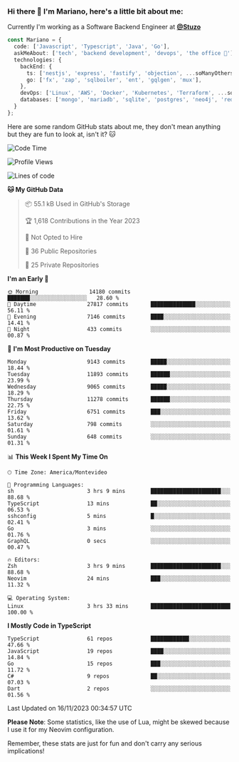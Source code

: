 ### Hi there 👋 I'm Mariano, here's a little bit about me:

Currently I'm working as a Software Backend Engineer at [**@Stuzo**](https://www.stuzo.com/)

```ts
const Mariano = {
  code: ['Javascript', 'Typescript', 'Java', 'Go'],
  askMeAbout: ['tech', 'backend development', 'devops', 'the office 💼'],
  technologies: {
    backEnd: {
      ts: ['nestjs', 'express', 'fastify', 'objection', ...soManyOthersFrameworks],
      go: ['fx', 'zap', 'sqlboiler', 'ent', 'gqlgen', 'mux'],
    },
    devOps: ['Linux', 'AWS', 'Docker', 'Kubernetes', 'Terraform', ...soManyOthersTools],
    databases: ['mongo', 'mariadb', 'sqlite', 'postgres', 'neo4j', 'redis', ...],
  }
};
```

Here are some random GitHub stats about me, they don't mean anything but they are fun to look at, isn't it? 🐱

<!--START_SECTION:waka-->
![Code Time](http://img.shields.io/badge/Code%20Time-1%2C369%20hrs%2039%20mins-blue)

![Profile Views](http://img.shields.io/badge/Profile%20Views-0-blue)

![Lines of code](https://img.shields.io/badge/From%20Hello%20World%20I%27ve%20Written-11.9%20million%20lines%20of%20code-blue)

**🐱 My GitHub Data** 

> 📦 55.1 kB Used in GitHub's Storage 
 > 
> 🏆 1,618 Contributions in the Year 2023
 > 
> 🚫 Not Opted to Hire
 > 
> 📜 36 Public Repositories 
 > 
> 🔑 25 Private Repositories 
 > 
**I'm an Early 🐤** 

```text
🌞 Morning                14180 commits       ███████░░░░░░░░░░░░░░░░░░   28.60 % 
🌆 Daytime                27817 commits       ██████████████░░░░░░░░░░░   56.11 % 
🌃 Evening                7146 commits        ████░░░░░░░░░░░░░░░░░░░░░   14.41 % 
🌙 Night                  433 commits         ░░░░░░░░░░░░░░░░░░░░░░░░░   00.87 % 
```
📅 **I'm Most Productive on Tuesday** 

```text
Monday                   9143 commits        █████░░░░░░░░░░░░░░░░░░░░   18.44 % 
Tuesday                  11893 commits       ██████░░░░░░░░░░░░░░░░░░░   23.99 % 
Wednesday                9065 commits        █████░░░░░░░░░░░░░░░░░░░░   18.29 % 
Thursday                 11278 commits       ██████░░░░░░░░░░░░░░░░░░░   22.75 % 
Friday                   6751 commits        ███░░░░░░░░░░░░░░░░░░░░░░   13.62 % 
Saturday                 798 commits         ░░░░░░░░░░░░░░░░░░░░░░░░░   01.61 % 
Sunday                   648 commits         ░░░░░░░░░░░░░░░░░░░░░░░░░   01.31 % 
```


📊 **This Week I Spent My Time On** 

```text
🕑︎ Time Zone: America/Montevideo

💬 Programming Languages: 
sh                       3 hrs 9 mins        ██████████████████████░░░   88.68 % 
TypeScript               13 mins             ██░░░░░░░░░░░░░░░░░░░░░░░   06.53 % 
sshconfig                5 mins              █░░░░░░░░░░░░░░░░░░░░░░░░   02.41 % 
Go                       3 mins              ░░░░░░░░░░░░░░░░░░░░░░░░░   01.76 % 
GraphQL                  0 secs              ░░░░░░░░░░░░░░░░░░░░░░░░░   00.47 % 

🔥 Editors: 
Zsh                      3 hrs 9 mins        ██████████████████████░░░   88.68 % 
Neovim                   24 mins             ███░░░░░░░░░░░░░░░░░░░░░░   11.32 % 

💻 Operating System: 
Linux                    3 hrs 33 mins       █████████████████████████   100.00 % 
```

**I Mostly Code in TypeScript** 

```text
TypeScript               61 repos            ████████████░░░░░░░░░░░░░   47.66 % 
JavaScript               19 repos            ████░░░░░░░░░░░░░░░░░░░░░   14.84 % 
Go                       15 repos            ███░░░░░░░░░░░░░░░░░░░░░░   11.72 % 
C#                       9 repos             ██░░░░░░░░░░░░░░░░░░░░░░░   07.03 % 
Dart                     2 repos             ░░░░░░░░░░░░░░░░░░░░░░░░░   01.56 % 
```




 Last Updated on 16/11/2023 00:34:57 UTC
<!--END_SECTION:waka-->

**Please Note**: Some statistics, like the use of Lua, might be skewed because I use it for my Neovim configuration.

Remember, these stats are just for fun and don't carry any serious implications!

